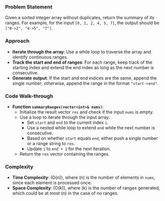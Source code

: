 ### Problem Statement
Given a sorted integer array without duplicates, return the summary of its ranges. For example, for the input `[0, 1, 2, 4, 5, 7]`, the output should be `["0->2", "4->5", "7"]`.

### Approach
- **Iterate through the array**: Use a while loop to traverse the array and identify continuous ranges.
- **Track the start and end of ranges**: For each range, keep track of the starting index and extend the end index as long as the next number is consecutive.
- **Generate output**: If the start and end indices are the same, append the single number; otherwise, append the range in the format `"start->end"`.

### Code Walk-through
- **Function `summaryRanges(vector<int>& nums)`**:
  - Initialize the result vector `res` and check if the input `nums` is empty.
  - Use a loop to iterate through the input array:
    - Set `start` and `end` to the current index `i`.
    - Use a nested while loop to extend `end` while the next number is consecutive.
    - Based on whether `start` equals `end`, either push a single number or a range string to `res`.
    - Update `i` to `end + 1` for the next iteration.
  - Return the `res` vector containing the ranges.

### Complexity
- **Time Complexity**: \(O(n)\), where \(n\) is the number of elements in `nums`, since each element is processed once.
- **Space Complexity**: \(O(k)\), where \(k\) is the number of ranges generated, which could be at most \(n\) in the case of no ranges.

